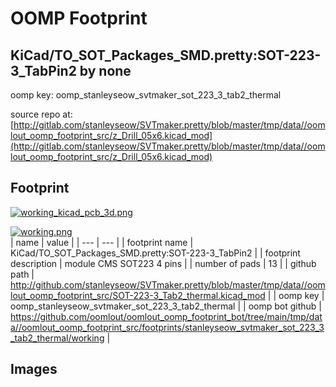 # OOMP Footprint  
## KiCad/TO_SOT_Packages_SMD.pretty:SOT-223-3_TabPin2  by none  
  
oomp key: oomp_stanleyseow_svtmaker_sot_223_3_tab2_thermal  
  
source repo at: [http://gitlab.com/stanleyseow/SVTmaker.pretty/blob/master/tmp/data//oomlout_oomp_footprint_src/z_Drill_05x6.kicad_mod](http://gitlab.com/stanleyseow/SVTmaker.pretty/blob/master/tmp/data//oomlout_oomp_footprint_src/z_Drill_05x6.kicad_mod)  
## Footprint  
  
[![working_kicad_pcb_3d.png](working_kicad_pcb_3d_600.png)](working_kicad_pcb_3d.png)  
  
[![working.png](working_600.png)](working.png)  
| name | value | 
| --- | --- | 
| footprint name | KiCad/TO_SOT_Packages_SMD.pretty:SOT-223-3_TabPin2 | 
| footprint description | module CMS SOT223 4 pins | 
| number of pads | 13 | 
| github path | http://github.com/stanleyseow/SVTmaker.pretty/blob/master/tmp/data//oomlout_oomp_footprint_src/SOT-223-3_Tab2_thermal.kicad_mod | 
| oomp key | oomp_stanleyseow_svtmaker_sot_223_3_tab2_thermal | 
| oomp bot github | https://github.com/oomlout/oomlout_oomp_footprint_bot/tree/main/tmp/data//oomlout_oomp_footprint_src/footprints/stanleyseow_svtmaker_sot_223_3_tab2_thermal/working | 
## Images  
